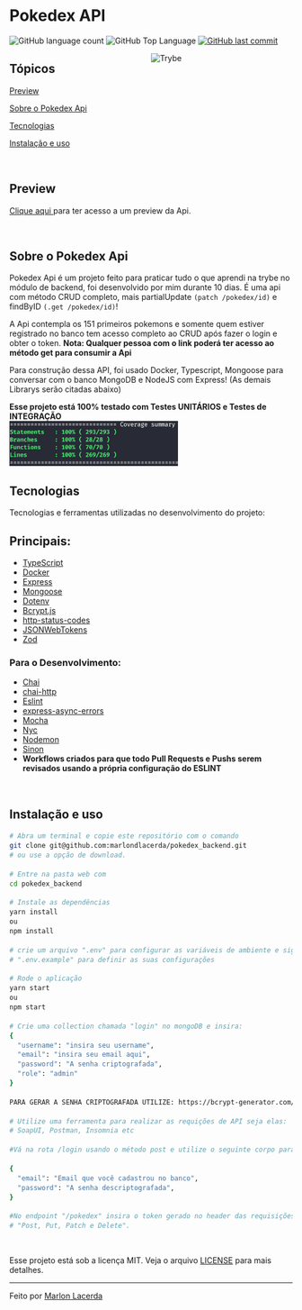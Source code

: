 # Pokedex API

<p>
  
  <img alt="GitHub language count" src="https://img.shields.io/github/languages/count/marlondlacerda/pokedex_backend?color=6E40C9&style=flat-square">
  <img alt="GitHub Top Language" src="https://img.shields.io/github/languages/top/marlondlacerda/pokedex_backend?color=2b7489&style=flat-square">
  <a href="https://github.com/marlondlacerda/pokedex_backend/commits/main">
    <img alt="GitHub last commit" src="https://img.shields.io/github/last-commit/marlondlacerda/pokedex_backend?color=6E40C9&style=flat-square">
  </a>
</p>

<img align="right" src="https://www.pngkit.com/png/full/23-232103_pokeball-clipart-tiny-gif-pokeball.png" width="50%" alt="Trybe">

## Tópicos 

[Preview](#preview)

[Sobre o Pokedex Api](#sobre-o-pokedex-api)

[Tecnologias](#tecnologias)

[Instalação e uso](#instalação-e-uso)

<br>

## Preview

<a title="Pokedex Api" href="https://marlonlacerda-pokeapi.herokuapp.com/pokedex/" >Clique aqui </a> para ter acesso a um  preview da Api. <br>

<br>

## Sobre o Pokedex Api

Pokedex Api é um projeto feito para praticar tudo o que aprendi na trybe no módulo de backend, foi desenvolvido por mim durante 10 dias. 
É uma api com método CRUD completo, mais partialUpdate `(patch /pokedex/id)` e findByID `(.get /pokedex/id)`!

A Api contempla os 151 primeiros pokemons e somente quem estiver registrado no banco tem acesso completo ao CRUD após fazer o login e obter o token.
**Nota: Qualquer pessoa com o link poderá ter acesso ao método get para consumir a Api**

Para construção dessa API, foi usado Docker, Typescript, Mongoose para conversar com o banco MongoDB e NodeJS com Express! (As demais Librarys serão citadas abaixo)

<b>Esse projeto está 100% testado com Testes UNITÁRIOS e Testes de INTEGRAÇÃO</b><br>
<img src="coverage-test.png" width="300">
<br>

## Tecnologias

Tecnologias e ferramentas utilizadas no desenvolvimento do projeto:

## Principais:
- [TypeScript](https://www.typescriptlang.org/)
- [Docker](https://docker.io/)
- [Express](https://expressjs.com/pt-br/)
- [Mongoose](https://mongoosejs.com/)
- [Dotenv](https://www.npmjs.com/package/dotenv)
- [Bcrypt.js](https://www.npmjs.com/package/bcryptjs)
- [http-status-codes](https://www.npmjs.com/package/http-status-codes)
- [JSONWebTokens](https://www.npmjs.com/package/jsonwebtoken)
- [Zod](https://www.npmjs.com/package/zod)

### Para o Desenvolvimento:
- [Chai](https://www.chaijs.com/)
- [chai-http](https://www.chaijs.com/plugins/chai-http/)
- [Eslint](https://eslint.org/)
- [express-async-errors](https://www.npmjs.com/package/express-async-errors)
- [Mocha](https://mochajs.org/)
- [Nyc](https://www.npmjs.com/package/nyc)
- [Nodemon](https://www.npmjs.com/package/nodemon)
- [Sinon](https://sinonjs.org/)
- **Workflows criados para que todo Pull Requests e Pushs serem revisados usando a própria configuração do ESLINT**
<br>

## Instalação e uso

```bash
# Abra um terminal e copie este repositório com o comando
git clone git@github.com:marlondlacerda/pokedex_backend.git
# ou use a opção de download.

# Entre na pasta web com 
cd pokedex_backend

# Instale as dependências
yarn install
ou
npm install

# crie um arquivo ".env" para configurar as variáveis de ambiente e siga o exemplo do arquivo 
# ".env.example" para definir as suas configurações

# Rode o aplicação
yarn start
ou
npm start

# Crie uma collection chamada "login" no mongoDB e insira: 
{
  "username": "insira seu username",
  "email": "insira seu email aqui",
  "password": "A senha criptografada",
  "role": "admin"
}

PARA GERAR A SENHA CRIPTOGRAFADA UTILIZE: https://bcrypt-generator.com/

# Utilize uma ferramenta para realizar as requições de API seja elas:
# SoapUI, Postman, Insomnia etc

#Vá na rota /login usando o método post e utilize o seguinte corpo para gerar o token:

{
  "email": "Email que você cadastrou no banco",
  "password": "A senha descriptografada",
}

#No endpoint "/pokedex" insira o token gerado no header das requisições:
# "Post, Put, Patch e Delete".
```

<br>

Esse projeto está sob a licença MIT. Veja o arquivo [LICENSE](/LICENSE) para mais detalhes.

---

Feito por [Marlon Lacerda](https://github.com/marlondlacerda)
